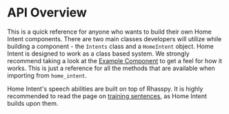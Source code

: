 
# API Overview
This is a quick reference for anyone who wants to build their own Home Intent components. There are two main classes developers will utilize while building a component - the `Intents` class and a `HomeIntent` object. Home Intent is designed to work as a class based system. We strongly recommend taking a look at the [Example Component](../developer/example-component.md) to get a feel for how it works. This is just a reference for all the methods that are available when importing from `home_intent`.

Home Intent's speech abilities are built on top of Rhasspy. It is highly recommended to read the page on [training sentences](https://rhasspy.readthedocs.io/en/latest/training/), as Home Intent builds upon them.

